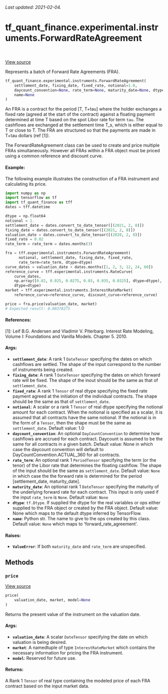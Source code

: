 <!--
This file is generated by a tool. Do not edit directly.
For open-source contributions the docs will be updated automatically.
-->

*Last updated: 2021-02-04.*

<div itemscope itemtype="http://developers.google.com/ReferenceObject">
<meta itemprop="name" content="tf_quant_finance.experimental.instruments.ForwardRateAgreement" />
<meta itemprop="path" content="Stable" />
<meta itemprop="property" content="__init__"/>
<meta itemprop="property" content="price"/>
</div>

# tf_quant_finance.experimental.instruments.ForwardRateAgreement

<!-- Insert buttons and diff -->

<table class="tfo-notebook-buttons tfo-api" align="left">
</table>

<a target="_blank" href="https://github.com/google/tf-quant-finance/blob/master/tf_quant_finance/experimental/instruments/forward_rate_agreement.py">View source</a>



Represents a batch of Forward Rate Agreements (FRA).

```python
tf_quant_finance.experimental.instruments.ForwardRateAgreement(
    settlement_date, fixing_date, fixed_rate, notional=1.0,
    daycount_convention=None, rate_term=None, maturity_date=None, dtype=None,
    name=None
)
```



<!-- Placeholder for "Used in" -->

An FRA is a contract for the period [T, T+tau] where the holder exchanges a
fixed rate (agreed at the start of the contract) against a floating payment
determined at time T based on the spot Libor rate for term `tau`. The
cashflows are exchanged at the settlement time T_s, which is either equal to T
or close to T. The FRA are structured so that the payments are made in T+tau
dollars (ref [1]).

The ForwardRateAgreement class can be used to create and price multiple FRAs
simultaneously. However all FRAs within a FRA object must be priced using
a common reference and discount curve.

#### Example:
The following example illustrates the construction of a FRA instrument and
calculating its price.

```python
import numpy as np
import tensorflow as tf
import tf_quant_finance as tff
dates = tff.datetime

dtype = np.float64
notional = 1.
settlement_date = dates.convert_to_date_tensor([(2021, 2, 8)])
fixing_date = dates.convert_to_date_tensor([(2021, 2, 8)])
valuation_date = dates.convert_to_date_tensor([(2020, 2, 8)])
fixed_rate = 0.02
rate_term = rate_term = dates.months(3)

fra = tff.experimental.instruments.ForwardRateAgreement(
      notional, settlement_date, fixing_date, fixed_rate,
      rate_term=rate_term, dtype=dtype)
curve_dates = valuation_date + dates.months([1, 2, 3, 12, 24, 60])
reference_curve = tff.experimental.instruments.RateCurve(
    curve_dates,
    np.array([0.02, 0.025, 0.0275, 0.03, 0.035, 0.0325], dtype=dtype),
    dtype=dtype)
market = tff.experimental.instruments.InterestRateMarket(
    reference_curve=reference_curve, discount_curve=reference_curve)

price = fra.price(valuation_date, market)
# Expected result: 0.00378275
```

#### References:
[1]: Leif B.G. Andersen and Vladimir V. Piterbarg. Interest Rate Modeling,
    Volume I: Foundations and Vanilla Models. Chapter 5. 2010.

#### Args:


* <b>`settlement_date`</b>: A rank 1 `DateTensor` specifying the dates on which
  cashflows are settled. The shape of the input correspond to the number
  of instruments being created.
* <b>`fixing_date`</b>: A rank 1 `DateTensor` specifying the dates on which forward
  rate will be fixed. The shape of the inout should be the same as that of
  `settlement_date`.
* <b>`fixed_rate`</b>: A rank 1 `Tensor` of real dtype specifying the fixed rate
  payment agreed at the initiation of the individual contracts. The shape
  should be the same as that of `settlement_date`.
* <b>`notional`</b>: A scalar or a rank 1 `Tensor` of real dtype specifying the
  notional amount for each contract. When the notional is specified as a
  scalar, it is assumed that all contracts have the same notional. If the
  notional is in the form of a `Tensor`, then the shape must be the same
  as `settlement_date`.
  Default value: 1.0
* <b>`daycount_convention`</b>: An optional `DayCountConvention` to determine
  how cashflows are accrued for each contract. Daycount is assumed to be
  the same for all contracts in a given batch.
  Default value: None in which case the daycount convention will default
  to DayCountConvention.ACTUAL_360 for all contracts.
* <b>`rate_term`</b>: An optional rank 1 `PeriodTensor` specifying the term (or the
  tenor) of the Libor rate that determines the floating cashflow. The
  shape of the input should be the same as `settlement_date`.
  Default value: `None` in which case the the forward rate is determined
  for the period [settlement_date, maturity_date].
* <b>`maturity_date`</b>: An optional rank 1 `DateTensor` specifying the maturity of
  the underlying forward rate for each contract. This input is only used
  if the input `rate_term` is `None`.
  Default value: `None`
* <b>`dtype`</b>: `tf.Dtype`. If supplied the dtype for the real variables or ops
  either supplied to the FRA object or created by the FRA object.
  Default value: None which maps to the default dtype inferred by
  TensorFlow.
* <b>`name`</b>: Python str. The name to give to the ops created by this class.
  Default value: `None` which maps to 'forward_rate_agreement'.


#### Raises:


* <b>`ValueError`</b>: If both `maturity_date` and `rate_term` are unspecified.

## Methods

<h3 id="price"><code>price</code></h3>

<a target="_blank" href="https://github.com/google/tf-quant-finance/blob/master/tf_quant_finance/experimental/instruments/forward_rate_agreement.py">View source</a>

```python
price(
    valuation_date, market, model=None
)
```

Returns the present value of the instrument on the valuation date.


#### Args:


* <b>`valuation_date`</b>: A scalar `DateTensor` specifying the date on which
  valuation is being desired.
* <b>`market`</b>: A namedtuple of type `InterestRateMarket` which contains the
  necessary information for pricing the FRA instrument.
* <b>`model`</b>: Reserved for future use.


#### Returns:

A Rank 1 `Tensor` of real type containing the modeled price of each FRA
contract based on the input market data.




